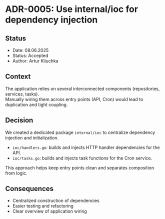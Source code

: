# ADR-0005: Use internal/ioc for dependency injection

## Status

- Date: 08.06.2025  
- Status: Accepted  
- Author: Artur Kliuchka  

## Context

The application relies on several interconnected components (repositories, services, tasks).  
Manually wiring them across entry points (API, Cron) would lead to duplication and tight coupling.

## Decision

We created a dedicated package `internal/ioc` to centralize dependency injection and initialization.

- `ioc/handlers.go`: builds and injects HTTP handler dependencies for the API.
- `ioc/tasks.go`: builds and injects task functions for the Cron service.

This approach helps keep entry points clean and separates composition from logic.

## Consequences

- Centralized construction of dependencies
- Easier testing and refactoring
- Clear overview of application wiring
